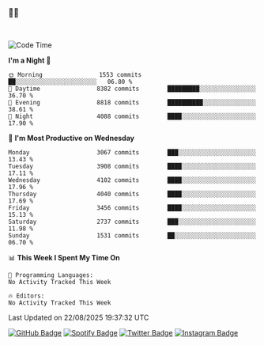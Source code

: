 ### 🤙🍺

<!-- <a href="https://github-readme-stats.vercel.app/api?username=hzak2xx&count_private=true&show_icons=true&theme=dracula">
  <img align="center" src="https://github-readme-stats.vercel.app/api?username=hzak2xx&count_private=true&show_icons=true&theme=dracula" />
</a>
</br> -->
</br>

<!--START_SECTION:waka-->
![Code Time](http://img.shields.io/badge/Code%20Time-4%2C209%20hrs%2040%20mins-blue)

**I'm a Night 🦉** 

```text
🌞 Morning                1553 commits        ██░░░░░░░░░░░░░░░░░░░░░░░   06.80 % 
🌆 Daytime                8382 commits        █████████░░░░░░░░░░░░░░░░   36.70 % 
🌃 Evening                8818 commits        ██████████░░░░░░░░░░░░░░░   38.61 % 
🌙 Night                  4088 commits        ████░░░░░░░░░░░░░░░░░░░░░   17.90 % 
```
📅 **I'm Most Productive on Wednesday** 

```text
Monday                   3067 commits        ███░░░░░░░░░░░░░░░░░░░░░░   13.43 % 
Tuesday                  3908 commits        ████░░░░░░░░░░░░░░░░░░░░░   17.11 % 
Wednesday                4102 commits        ████░░░░░░░░░░░░░░░░░░░░░   17.96 % 
Thursday                 4040 commits        ████░░░░░░░░░░░░░░░░░░░░░   17.69 % 
Friday                   3456 commits        ████░░░░░░░░░░░░░░░░░░░░░   15.13 % 
Saturday                 2737 commits        ███░░░░░░░░░░░░░░░░░░░░░░   11.98 % 
Sunday                   1531 commits        ██░░░░░░░░░░░░░░░░░░░░░░░   06.70 % 
```


📊 **This Week I Spent My Time On** 

```text
💬 Programming Languages: 
No Activity Tracked This Week

🔥 Editors: 
No Activity Tracked This Week
```


 Last Updated on 22/08/2025 19:37:32 UTC
<!--END_SECTION:waka-->

[![GitHub Badge](https://img.shields.io/badge/GitHub-100000?style=for-the-badge&logo=github&logoColor=white)](https://github.com/hzak2xx)
[![Spotify Badge](https://img.shields.io/badge/Spotify-1ED760?&style=for-the-badge&logo=spotify&logoColor=white)](https://open.spotify.com/user/uf90s6sbbh75a1mt44clkhkvf)
[![Twitter Badge](https://img.shields.io/badge/Twitter-1DA1F2?style=for-the-badge&logo=twitter&logoColor=white)](https://twitter.com/hzak2xx)
[![Instagram Badge](https://img.shields.io/badge/Instagram-E4405F?style=for-the-badge&logo=instagram&logoColor=white)](https://www.instagram.com/hzak2xx/)
